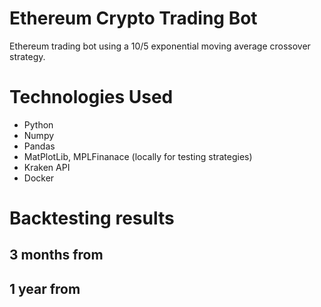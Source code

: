 # Ethereum Crypto Trading Bot
Ethereum trading bot using a 10/5 exponential moving average crossover strategy.

# Technologies Used
* Python
* Numpy
* Pandas
* MatPlotLib, MPLFinanace (locally for testing strategies)
* Kraken API
* Docker

# Backtesting results
## 3 months from 

## 1 year from
